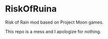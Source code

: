 # RiskOfRuina
Risk of Rain mod based on Project Moon games.

This repo is a mess and I apologize for nothing.

